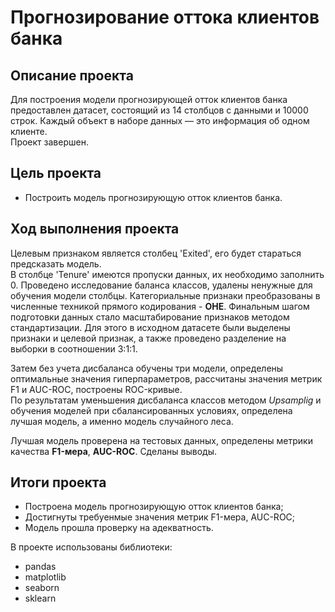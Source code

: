 # Прогнозирование оттока клиентов банка
## Описание проекта

Для построения модели прогнозирующей отток клиентов банка предоставлен датасет, состоящий из 14 столбцов с данными и 10000 строк. Каждый объект в наборе данных 
— это информация об одном клиенте.
<br>Проект завершен.

## Цель проекта
- Построить модель прогнозирующую отток клиентов банка.

## Ход выполнения проекта
Целевым признаком является столбец 'Exited', его будет стараться предсказать модель. 
<br>В столбце 'Tenure' имеются пропуски данных, их необходимо заполнить 0. Проведено исследование баланса классов, удалены ненужные для обучения модели столбцы. 
Категориальные признаки преобразованы в численные техникой прямого кодирования - **OHE**. Финальным шагом подготовки данных стало масштабирование признаков методом стандартизации.
 Для этого в исходном датасете были выделены признаки и целевой признак, а также проведено разделение на выборки в соотношении 3:1:1.

Затем без учета дисбаланса обучены три модели, определены оптимальные значения гиперпараметров, рассчитаны значения метрик F1 и AUC-ROC, построены ROC-кривые.
<br>По результатам уменьшения дисбаланса классов методом *Upsamplig* и обучения моделей при сбалансированных условиях, определена лучшая модель, а именно модель случайного леса.

Лучшая модель проверена на тестовых данных, определены метрики качества **F1-мера**, **AUC-ROC**. Сделаны выводы.

## Итоги проекта
- Построена модель прогнозирующую отток клиентов банка;
- Достигнуты требуенмые значения метрик F1-мера, AUC-ROC;
- Модель прошла проверку на адекватность.

В проекте использованы библиотеки:
- pandas
- matplotlib
- seaborn
- sklearn
